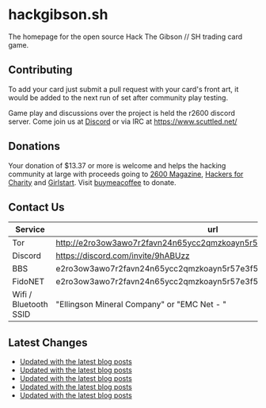 # hackgibson.sh
The homepage for the open source Hack The Gibson // SH trading card game.


## Contributing

To add your card just submit a pull request with your card's front art, it would be added to the next run of set after community play testing.

Game play and discussions over the project is held the r2600 discord server. Come join us at [Discord](https://discord.com/invite/9hABUzz) or via IRC at https://www.scuttled.net/


## Donations

Your donation of $13.37 or more is welcome and helps the hacking community at large with proceeds going to [2600 Magazine](https://2600.com/), [Hackers for Charity](https://hackersforcharity.org) and [Girlstart](https://girlstart.org).  Visit [buymeacoffee](https://www.buymeacoffee.com/hackgibson.sh) to donate.


## Contact Us

Service | url
-|-
Tor | http://e2ro3ow3awo7r2favn24n65ycc2qmzkoayn5r57e3f56nvjwdcgg32ad.onion
Discord | https://discord.com/invite/9hABUzz
BBS | e2ro3ow3awo7r2favn24n65ycc2qmzkoayn5r57e3f56nvjwdcgg32ad.onion:23
FidoNET | e2ro3ow3awo7r2favn24n65ycc2qmzkoayn5r57e3f56nvjwdcgg32ad.onion:24554
Wifi / Bluetooth SSID | "Ellingson Mineral Company" or "EMC Net - <fidonet address>"

## Latest Changes
<!-- BLOG-POST-LIST:START -->
- [Updated with the latest blog posts](https://github.com/DFW2600/hackgibson.sh/commit/ce8e1dad8fd23e53faa2c3e9d8487ab9467a7b2f)
- [Updated with the latest blog posts](https://github.com/DFW2600/hackgibson.sh/commit/3c0f2051faa95fba6599cfcdf33722e42ec31487)
- [Updated with the latest blog posts](https://github.com/DFW2600/hackgibson.sh/commit/2a65fd7d363b243fc5176cbe697494012d254351)
- [Updated with the latest blog posts](https://github.com/DFW2600/hackgibson.sh/commit/1decbe127a222f99195d801c8e61919017143580)
- [Updated with the latest blog posts](https://github.com/DFW2600/hackgibson.sh/commit/f5607e6e264a3576081afa7a7b676459d7c1d534)
<!-- BLOG-POST-LIST:END -->
